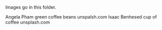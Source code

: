
Images go in this folder.

Angela Pham green coffee beans unspalsh.com
Isaac Benhesed cup of coffee unsplash.com